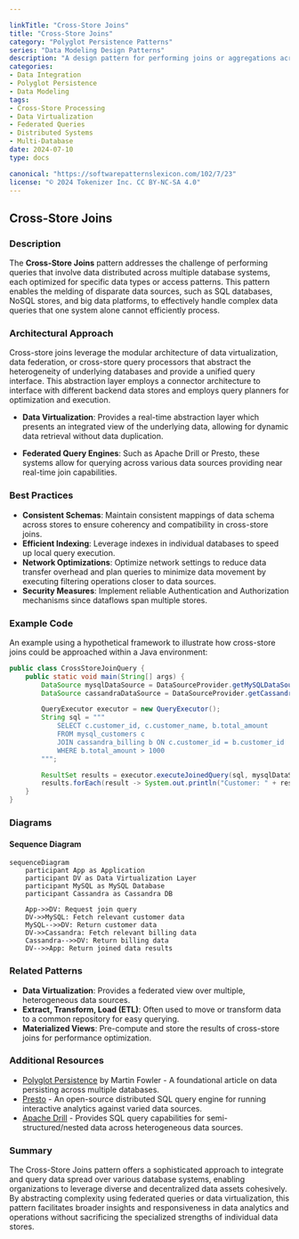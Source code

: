 ```yaml
---

linkTitle: "Cross-Store Joins"
title: "Cross-Store Joins"
category: "Polyglot Persistence Patterns"
series: "Data Modeling Design Patterns"
description: "A design pattern for performing joins or aggregations across datasets stored in heterogeneous databases using data virtualization or other cross-store connectors."
categories:
- Data Integration
- Polyglot Persistence
- Data Modeling
tags:
- Cross-Store Processing
- Data Virtualization
- Federated Queries
- Distributed Systems
- Multi-Database
date: 2024-07-10
type: docs

canonical: "https://softwarepatternslexicon.com/102/7/23"
license: "© 2024 Tokenizer Inc. CC BY-NC-SA 4.0"
---
```


## Cross-Store Joins

### Description

The **Cross-Store Joins** pattern addresses the challenge of performing queries that involve data distributed across multiple database systems, each optimized for specific data types or access patterns. This pattern enables the melding of disparate data sources, such as SQL databases, NoSQL stores, and big data platforms, to effectively handle complex data queries that one system alone cannot efficiently process.

### Architectural Approach

Cross-store joins leverage the modular architecture of data virtualization, data federation, or cross-store query processors that abstract the heterogeneity of underlying databases and provide a unified query interface. This abstraction layer employs a connector architecture to interface with different backend data stores and employs query planners for optimization and execution.

- **Data Virtualization**: Provides a real-time abstraction layer which presents an integrated view of the underlying data, allowing for dynamic data retrieval without data duplication.

- **Federated Query Engines**: Such as Apache Drill or Presto, these systems allow for querying across various data sources providing near real-time join capabilities.

### Best Practices

- **Consistent Schemas**: Maintain consistent mappings of data schema across stores to ensure coherency and compatibility in cross-store joins.
- **Efficient Indexing**: Leverage indexes in individual databases to speed up local query execution.
- **Network Optimizations**: Optimize network settings to reduce data transfer overhead and plan queries to minimize data movement by executing filtering operations closer to data sources.
- **Security Measures**: Implement reliable Authentication and Authorization mechanisms since dataflows span multiple stores.

### Example Code

An example using a hypothetical framework to illustrate how cross-store joins could be approached within a Java environment:

```java
public class CrossStoreJoinQuery {
    public static void main(String[] args) {
        DataSource mysqlDataSource = DataSourceProvider.getMySQLDataSource();
        DataSource cassandraDataSource = DataSourceProvider.getCassandraDataSource();

        QueryExecutor executor = new QueryExecutor();
        String sql = """
            SELECT c.customer_id, c.customer_name, b.total_amount
            FROM mysql_customers c
            JOIN cassandra_billing b ON c.customer_id = b.customer_id
            WHERE b.total_amount > 1000
        """;

        ResultSet results = executor.executeJoinedQuery(sql, mysqlDataSource, cassandraDataSource);
        results.forEach(result -> System.out.println("Customer: " + result));
    }
}
```

### Diagrams

#### Sequence Diagram

```mermaid
sequenceDiagram
    participant App as Application
    participant DV as Data Virtualization Layer
    participant MySQL as MySQL Database
    participant Cassandra as Cassandra DB

    App->>DV: Request join query
    DV->>MySQL: Fetch relevant customer data
    MySQL-->>DV: Return customer data
    DV->>Cassandra: Fetch relevant billing data
    Cassandra-->>DV: Return billing data
    DV-->>App: Return joined data results
```

### Related Patterns

- **Data Virtualization**: Provides a federated view over multiple, heterogeneous data sources.
- **Extract, Transform, Load (ETL)**: Often used to move or transform data to a common repository for easy querying.
- **Materialized Views**: Pre-compute and store the results of cross-store joins for performance optimization.

### Additional Resources

- [Polyglot Persistence](https://martinfowler.com/bliki/PolyglotPersistence.html) by Martin Fowler - A foundational article on data persisting across multiple databases.
- [Presto](https://prestodb.io/) - An open-source distributed SQL query engine for running interactive analytics against varied data sources.
- [Apache Drill](https://drill.apache.org/) - Provides SQL query capabilities for semi-structured/nested data across heterogeneous data sources.

### Summary

The Cross-Store Joins pattern offers a sophisticated approach to integrate and query data spread over various database systems, enabling organizations to leverage diverse and decentralized data assets cohesively. By abstracting complexity using federated queries or data virtualization, this pattern facilitates broader insights and responsiveness in data analytics and operations without sacrificing the specialized strengths of individual data stores.


